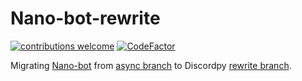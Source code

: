 # Nano-bot-rewrite
[![contributions welcome](https://img.shields.io/badge/contributions-welcome-brightgreen.svg?style=flat)](https://github.com/MadeYoga/Nano-Rewrite/issues)
[![CodeFactor](https://www.codefactor.io/repository/github/madeyoga/nano-rewrite/badge)](https://www.codefactor.io/repository/github/madeyoga/nano-rewrite)

Migrating [Nano-bot](https://github.com/MadeYoga/Nano-Bot) from [async branch](https://github.com/Rapptz/discord.py) 
to Discordpy [rewrite branch](https://github.com/Rapptz/discord.py/tree/rewrite). 
